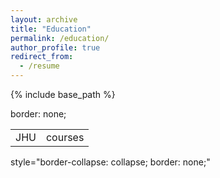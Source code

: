 ```yaml
---
layout: archive
title: "Education"
permalink: /education/
author_profile: true
redirect_from:
  - /resume
---
```


{% include base_path %}

<table>
  border: none;
  <tr>
    <td>JHU</td>
    <td>courses</td>
  </tr>
</table>

style="border-collapse: collapse; border: none;"
